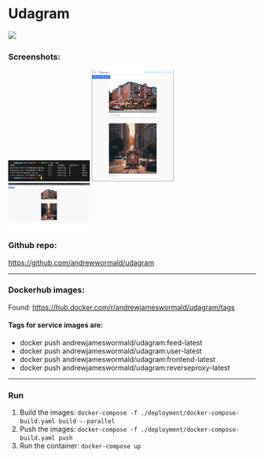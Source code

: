 # Udagram
<img src="https://api.travis-ci.org/andrewwormald/udagram.svg?branch=master&status=started"/>

### Screenshots:

<img width="33%" src="./screenshots/pods.png"/>
<img width="33%" src="./screenshots/mobile.png"/>
<img width="33%" src="./screenshots/desktop.png"/>

### Github repo:
https://github.com/andrewwormald/udagram

________
### Dockerhub images:

Found: https://hub.docker.com/r/andrewjameswormald/udagram/tags

#### Tags for service images are:
- docker push andrewjameswormald/udagram:feed-latest
- docker push andrewjameswormald/udagram:user-latest
- docker push andrewjameswormald/udagram:frontend-latest
- docker push andrewjameswormald/udagram:reverseproxy-latest
________

### Run
1. Build the images: `docker-compose -f ./deployment/docker-compose-build.yaml build --parallel`
2. Push the images: `docker-compose -f ./deployment/docker-compose-build.yaml push`
3. Run the container: `docker-compose up`

